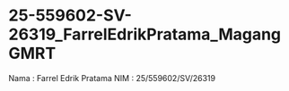 # 25-559602-SV-26319_FarrelEdrikPratama_MagangGMRT
Nama : Farrel Edrik Pratama
NIM : 25/559602/SV/26319
